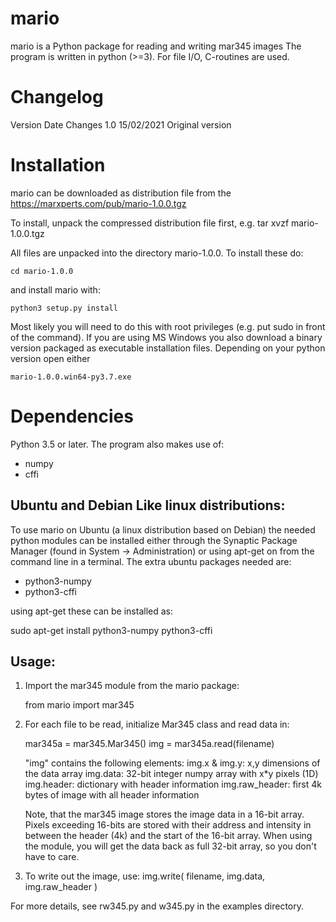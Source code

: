 
mario 
=====
mario is a Python package for reading and writing mar345 images
The program is written in python (>=3). For file I/O, C-routines are used.
	
Changelog
=========

Version	Date		Changes
1.0	15/02/2021	Original version


Installation
============
mario can be downloaded as distribution file from the https://marxperts.com/pub/mario-1.0.0.tgz

To install, unpack the compressed distribution file first, e.g. 
	tar xvzf mario-1.0.0.tgz

All files are unpacked into the directory mario-1.0.0. To install these do:

	cd mario-1.0.0

and install mario with:

	python3 setup.py install

Most likely you will need to do this with root privileges (e.g. put sudo in front of the command).
If you are using MS Windows you also download a binary version packaged as executable installation files. 
Depending on your python version open either

	mario-1.0.0.win64-py3.7.exe

Dependencies
============
Python 3.5 or later. 
The program also makes use of:

* numpy
* cffi

Ubuntu and Debian Like linux distributions:
-------------------------------------------
To use mario on Ubuntu (a linux distribution based on Debian) the needed python modules can be installed either through the Synaptic Package Manager (found in System -> Administration) or using apt-get on from the command line in a terminal.
The extra ubuntu packages needed are:

* python3-numpy
* python3-cffi

using apt-get these can be installed as:

sudo apt-get install python3-numpy  python3-cffi

Usage:
------

1) Import the mar345 module from the mario package:

	from mario import mar345

2) For each file to be read, initialize Mar345 class and read data in:

	mar345a = mar345.Mar345()
	img = mar345a.read(filename)

   "img" contains the following elements:
	img.x & img.y:	x,y dimensions of the data array
	img.data:	32-bit integer numpy array  with x*y pixels (1D)
	img.header:	dictionary with header information
    	img.raw_header:	first 4k bytes of image with all header information

   Note, that the mar345 image stores the image data in a 16-bit array. Pixels
   exceeding 16-bits are stored with their address and intensity in between
   the header (4k) and the start of the 16-bit  array. When using the module,
   you will get the data back as full 32-bit array, so you don't have to care.

3) To write out the image, use:
	img.write( filename, img.data, img.raw_header )

For more details, see rw345.py and w345.py in the examples directory.

